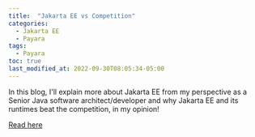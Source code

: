 ```yaml
---
title:  "Jakarta EE vs Competition"
categories:
  - Jakarta EE
  - Payara
tags:
  - Payara
toc: true
last_modified_at: 2022-09-30T08:05:34-05:00
---
```


In this blog, I'll explain more about Jakarta EE from my perspective as a Senior Java software architect/developer and why Jakarta EE and its runtimes beat the competition, in my opinion!

[Read here](https://blog.payara.fish/why-jakarta-ee)

